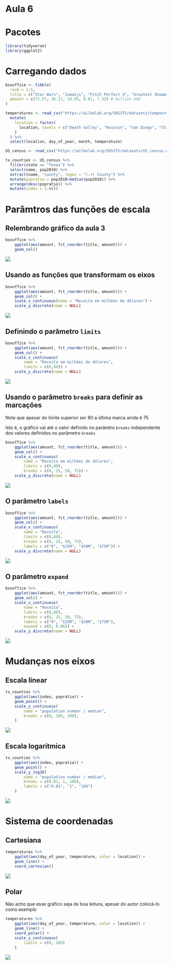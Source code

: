 Aula 6
================

# Pacotes

``` r
library(tidyverse)
library(ggplot2)
```

# Carregando dados

``` r
boxoffice <- tibble(
  rank = 1:5,
  title = c("Star Wars", "Jumanji", "Pitch Perfect 3", "Greatest Showman", "Ferdinand"),
  amount = c(71.57, 36.17, 19.93, 8.81, 7.32) # million USD
)

temperatures <- read_csv("https://wilkelab.org/SDS375/datasets/tempnormals.csv") %>%
  mutate(
    location = factor(
      location, levels = c("Death Valley", "Houston", "San Diego", "Chicago")
    )
  ) %>%
  select(location, day_of_year, month, temperature)

US_census <- read_csv("https://wilkelab.org/SDS375/datasets/US_census.csv")

tx_counties <- US_census %>% 
  filter(state == "Texas") %>%
  select(name, pop2010) %>%
  extract(name, "county", regex = "(.+) County") %>%
  mutate(popratio = pop2010/median(pop2010)) %>%
  arrange(desc(popratio)) %>%
  mutate(index = 1:n())
```

# Parâmtros das funções de escala

## Relembrando gráfico da aula 3

``` r
boxoffice %>% 
    ggplot(aes(amount, fct_reorder(title, amount))) +
    geom_col()
```

![](aula6_files/figure-gfm/sem%20modificações-1.png)<!-- -->

## Usando as funções que transformam os eixos

``` r
boxoffice %>% 
    ggplot(aes(amount, fct_reorder(title, amount))) +
    geom_col() +
    scale_x_continuous(name = "Receita em milhões de dólares") +
    scale_y_discrete(name = NULL)
```

![](aula6_files/figure-gfm/mudança%20nos%20eixos-1.png)<!-- -->

## Definindo o parâmetro `limits`

``` r
boxoffice %>% 
    ggplot(aes(amount, fct_reorder(title, amount))) +
    geom_col() +
    scale_x_continuous(
        name = "Receita em milhões de dólares",
        limits = c(0,80)) +
    scale_y_discrete(name = NULL)
```

![](aula6_files/figure-gfm/limits-1.png)<!-- -->

## Usando o parâmetro `breaks` para definir as marcações

Note que apesar do limite superior ser 80 a última marca ainda é 75

Isto é, o gráfico vai até o valor definido no parâmtro `breaks`
independente dos valores definidos no parâmetro `breaks`

``` r
boxoffice %>% 
    ggplot(aes(amount, fct_reorder(title, amount))) +
    geom_col() +
    scale_x_continuous(
        name = "Receita em milhões de dólares",
        limits = c(0,80),
        breaks = c(0, 25, 50, 75)) +
    scale_y_discrete(name = NULL)
```

![](aula6_files/figure-gfm/breaks-1.png)<!-- -->

## O parâmetro `labels`

``` r
boxoffice %>% 
    ggplot(aes(amount, fct_reorder(title, amount))) +
    geom_col() +
    scale_x_continuous(
        name = "Receita",
        limits = c(0,80),
        breaks = c(0, 25, 50, 75),
        labels = c("0", "$25M", "$50M", "$75M")) +
    scale_y_discrete(name = NULL)
```

![](aula6_files/figure-gfm/labels-1.png)<!-- -->

## O parâmetro `expand`

``` r
boxoffice %>% 
    ggplot(aes(amount, fct_reorder(title, amount))) +
    geom_col() +
    scale_x_continuous(
        name = "Receita",
        limits = c(0,80),
        breaks = c(0, 25, 50, 75),
        labels = c("0", "$25M", "$50M", "$75M"),
        expand = c(0, 0.06)) +
    scale_y_discrete(name = NULL)
```

![](aula6_files/figure-gfm/unnamed-chunk-1-1.png)<!-- -->

# Mudanças nos eixos

## Escala linear

``` r
tx_counties %>% 
    ggplot(aes(index, popratio)) +
    geom_point() +
    scale_y_continuous(
        name = "population number / median",
        breaks = c(0, 100, 200),
    )
```

![](aula6_files/figure-gfm/linear-1.png)<!-- -->

## Escala logarítmica

``` r
tx_counties %>% 
    ggplot(aes(index, popratio)) +
    geom_point() +
    scale_y_log10(
        name = "population number / median",
        breaks = c(0.01, 1, 100),
        labels = c("0.01", "1", "100")
    )
```

![](aula6_files/figure-gfm/log-1.png)<!-- -->

# Sistema de coordenadas

## Cartesiana

``` r
temperatures %>% 
    ggplot(aes(day_of_year, temperature, color = location)) +
    geom_line() +
    coord_cartesian()
```

![](aula6_files/figure-gfm/cartesiana-1.png)<!-- -->

## Polar

Não acho que esse gráfico seja de boa leitura, apesar do autor colocá-lo
como exemplo

``` r
temperatures %>% 
    ggplot(aes(day_of_year, temperature, color = location)) +
    geom_line() +
    coord_polar() +
    scale_y_continuous(
        limits = c(0, 105)
    )
```

![](aula6_files/figure-gfm/unnamed-chunk-2-1.png)<!-- -->
